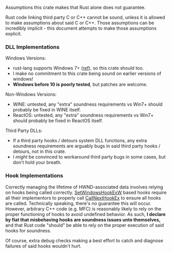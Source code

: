 Assumptions this crate makes that Rust alone does not guarantee.

Rust code linking third party C or C++ cannot be sound, unless it is allowed to make assumptions about said C or C++.
Those assumptions can be incredibly implicit - this document attempts to make those assumptions explicit.



### DLL Implementations

Windows Versions:
*   rust-lang supports Windows 7+ ([ref](https://doc.rust-lang.org/nightly/rustc/platform-support.html)), so this crate should too.
*   I make no commitment to this crate being sound on earlier versions of windows!
*   **Windows before 10 is poorly tested**, but patches are welcome.

Non-Windows Versions:
*   WINE:       untested, any "extra" soundness requirements vs Win7+ should probably be fixed in WINE itself.
*   ReactOS:    untested, any "extra" soundness requirements vs Win7+ should probably be fixed in ReactOS itself.

Third Party DLLs:
*   If a third party hooks / detours system DLL functions, any extra soundness requirements are arguably bugs in said third party hooks / detours, not in this crate.
*   I *might* be convinced to workaround third party bugs in some cases, but don't hold your breath.



### Hook Implementations

Correctly managing the lifetime of HWND-associated data involves relying on hooks being called correctly.
[SetWindowsHookExW](https://docs.microsoft.com/en-us/windows/win32/api/winuser/nf-winuser-setwindowshookexw)
based hooks require all their implementors to properly call
[CallNextHookEx](https://docs.microsoft.com/en-us/windows/win32/api/winuser/nf-winuser-callnexthookex)
to ensure all hooks are called.
Technically speaking, there's no guarantee this will occur.
However, arbitrary C++ code (e.g. MFC) is reasonably likely to rely on the proper functioning of hooks to avoid undefined behavior.
As such, **I declare by fiat that misbehaving hooks are soundness issues unto themselves,**
and that Rust code "should" be able to rely on the proper execution of said hooks for soundness.

Of course, extra debug checks making a best effort to catch and diagnose failures of said hooks wouldn't hurt.
